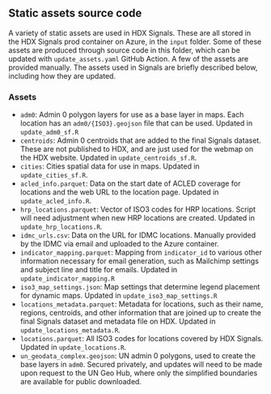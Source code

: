 ## Static assets source code

A variety of static assets are used in HDX Signals. These are all stored in
the HDX Signals prod container on Azure, in the `input` folder. Some of these
assets are produced through source code in this folder, which can be updated
with `update_assets.yaml` GitHub Action. A few of the assets are provided
manually. The assets used in Signals are briefly described below, including how
they are updated.

### Assets

- `adm0`: Admin 0 polygon layers for use as a base layer in maps. Each location
has an `adm0/{ISO3}.geojson` file that can be used. Updated in
`update_adm0_sf.R`
- `centroids`: Admin 0 centroids that are added to the final Signals dataset.
These are not published to HDX, and are just used for the webmap on the HDX
website. Updated in `update_centroids_sf.R`.
- `cities`: Cities spatial data for use in maps. Updated in
`update_cities_sf.R`.
- `acled_info.parquet`: Data on the start date of ACLED coverage for locations
and the web URL to the location page. Updated in `update_acled_info.R`.
- `hrp_locations.parquet`: Vector of ISO3 codes for HRP locations. Script
will need adjustment when new HRP locations are created. Updated in
`update_hrp_locations.R`.
- `idmc_urls.csv`: Data on the URL for IDMC locations. Manually provided by
the IDMC via email and uploaded to the Azure container.
- `indicator_mapping.parquet`: Mapping from `indicator_id` to various other
information necessary for email generation, such as Mailchimp settings and
subject line and title for emails. Updated in
`update_indicator_mapping.R`
- `iso3_map_settings.json`: Map settings that determine legend placement for
dynamic maps. Updated in `update_iso3_map_settings.R`
- `locations_metadata.parquet`: Metadata for locations, such as their name,
regions, centroids, and other information that are joined up to create the final
Signals dataset and metadata file on HDX. Updated in `update_locations_metadata.R`.
- `locations.parquet`: All ISO3 codes for locations covered by HDX Signals.
Updated in `update_locations.R`.
- `un_geodata_complex.geojson`: UN admin 0 polygons, used to create the base layers
in `adm0`. Secured privately, and updates will need to be made upon request to the
UN Geo Hub, where only the simplified boundaries are available for public
downloaded.
